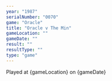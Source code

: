 ```yaml
---
year: "1987"
serialNumber: "0070" 
game: "Oracle"
title: "Oracle v The Min"
gameLocation: ""
gameDate: ""
result: ""
resultType: ""
type: "game"
---
```


Played at {gameLocation} on {gameDate} 